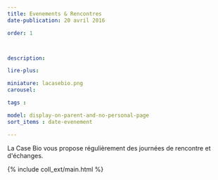 ```yaml
---
title: Evenements & Rencontres
date-publication: 20 avril 2016

order: 1



description: 

lire-plus:

miniature: lacasebio.png
carousel: 

tags : 

model: display-on-parent-and-no-personal-page
sort_items : date-evenement

---
```


<!-- ******************************** -->
<!-- **** intro rayon **** -->

La Case Bio vous propose régulièrement des journées de rencontre et d'échanges.

<!-- **** fin intro rayon ********* -->
<!-- ****************************** -->
<!--fin-excerpt-->

{% include coll_ext/main.html %}

